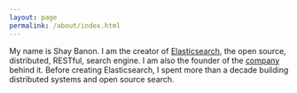 ```yaml
---
layout: page
permalink: /about/index.html
---
```


My name is Shay Banon. I am the creator of [Elasticsearch](http://www.elasticsearch.org), the open source, distributed, RESTful, search engine. I am also the founder of the [company](http://www.elasticsearch.com) behind it. Before creating Elasticsearch, I spent more than a decade building distributed systems and open source search.